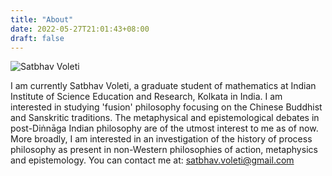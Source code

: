 ```yaml
---
title: "About"
date: 2022-05-27T21:01:43+08:00
draft: false
---
```


![Satbhav Voleti](../images/Satbhav.jpg)

I am currently Satbhav Voleti, a graduate student of mathematics at Indian Institute of Science Education and Research, Kolkata in India. I am interested in studying 'fusion' philosophy focusing on the Chinese Buddhist and Sanskritic traditions. The metaphysical and epistemological debates in post-Diṅnāga Indian philosophy are of the utmost interest to me as of now. More broadly, I am interested in an investigation of the history of process philosophy as present in non-Western philosophies of action, metaphysics and epistemology. You can contact me at: <satbhav.voleti@gmail.com> 



